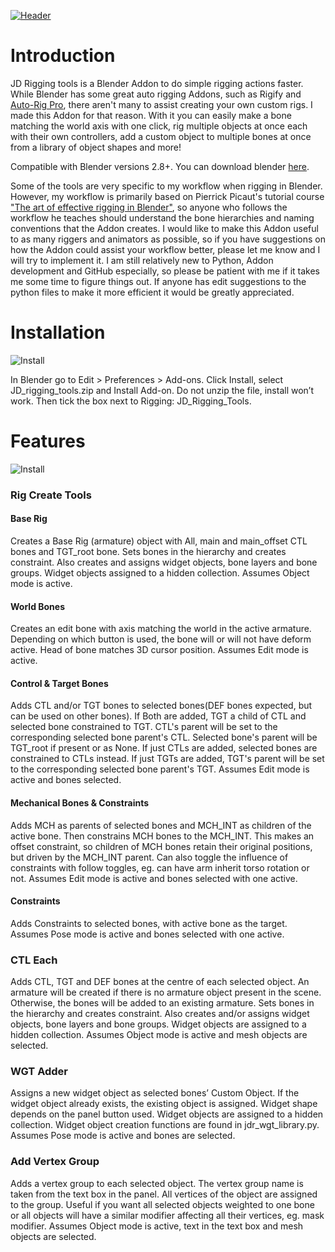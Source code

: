 [![Header](https://github.com/jaldoyle/jd_rigging_tools/blob/master/images/YT_thumbnail_3.jpg)](https://youtu.be/9C9oDs0Qc3s)

# Introduction

JD Rigging tools is a Blender Addon to do simple rigging actions faster. While Blender has some great auto rigging Addons, such as Rigify and [Auto-Rig Pro](https://blendermarket.com/products/auto-rig-pro?ref=2), 
there aren't many to assist creating your own custom rigs. I made this Addon for that reason. With it you can easily make a bone matching the world axis with one click, 
rig multiple objects at once each with their own controllers, add a custom object to multiple bones at once from a library of object shapes and more!

Compatible with Blender versions 2.8+. You can download blender [here](https://www.blender.org/download/).

Some of the tools are very specific to my workflow when rigging in Blender. However, my workflow is primarily based on Pierrick Picaut's tutorial course 
["The art of effective rigging in Blender"](https://gumroad.com/p2design#AeQfrF), so anyone who follows the workflow he teaches should understand the bone hierarchies and naming conventions that the Addon creates. I would like to make this Addon useful to as many riggers and animators as possible, so if you have suggestions on how the Addon could assist your workflow better, please let me know and I will try to implement it. I am still relatively new to Python, Addon development and GitHub especially, so please be patient with me if it takes me some time to figure things out. If anyone has edit suggestions to the python files to make it more efficient it would be greatly appreciated.

# Installation

![Install](https://github.com/jaldoyle/jd_rigging_tools/blob/master/images/install.jpg)

In Blender go to Edit > Preferences > Add-ons. Click Install, select JD_rigging_tools.zip and Install Add-on. Do not unzip the file, install won’t work. Then tick the box next to Rigging: JD_Rigging_Tools.

# Features

![Install](https://github.com/jaldoyle/jd_rigging_tools/blob/master/images/jdr_panel.jpg)

### Rig Create Tools

#### Base Rig
Creates a Base Rig (armature) object with All, main and main_offset CTL bones and TGT_root bone. Sets bones in the hierarchy and creates constraint. Also creates and assigns widget objects, bone layers and bone groups. Widget objects assigned to a hidden collection. Assumes Object mode is active.

#### World Bones
Creates an edit bone with axis matching the world in the active armature. Depending on which button is used, the bone will or will not have deform active. Head of bone matches 3D cursor position. Assumes Edit mode is active.

#### Control & Target Bones
Adds CTL and/or TGT bones to selected bones(DEF bones expected, but can be used on other bones). If Both are added, TGT a child of CTL and selected bone constrained to TGT. CTL's parent will be set to the corresponding selected bone parent's CTL. Selected bone's parent will be TGT_root if present or as None. If just CTLs are added, selected bones are constrained to CTLs instead. If just TGTs are added, TGT's parent will be set to the corresponding selected bone parent's TGT. Assumes Edit mode is active and bones selected.

#### Mechanical Bones & Constraints
Adds MCH as parents of selected bones and MCH_INT as children of the active bone. Then constrains MCH bones to the MCH_INT. This makes an offset constraint, so children of MCH bones retain their original positions, but driven by the MCH_INT parent. Can also toggle the influence of constraints with follow toggles, eg. can have arm inherit torso rotation or not. Assumes Edit mode is active and bones selected with one active.

#### Constraints
Adds Constraints to selected bones, with active bone as the target.
Assumes Pose mode is active and bones selected with one active.

### CTL Each
Adds CTL, TGT and DEF bones at the centre of each selected object. An armature will be created if there is no armature object present in the scene. Otherwise, the bones will be added to an existing armature. Sets bones in the hierarchy and creates constraint. Also creates and/or assigns widget objects, bone layers and bone groups. Widget objects are assigned to a hidden collection. Assumes Object mode is active and mesh objects are selected.

### WGT Adder
Assigns a new widget object as selected bones’ Custom Object. If the widget object already exists, the existing object is assigned. Widget shape depends on the panel button used.
Widget objects are assigned to a hidden collection. Widget object creation functions are found in jdr_wgt_library.py. Assumes Pose mode is active and bones are selected.

### Add Vertex Group
Adds a vertex group to each selected object. The vertex group name is taken from the text box in the panel. All vertices of the object are assigned to the group. Useful if you want all selected objects weighted to one bone or all objects will have a similar modifier affecting all their vertices, eg. mask modifier. Assumes Object mode is active, text in the text box and mesh objects are selected.
